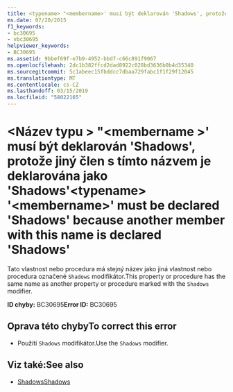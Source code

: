 ```yaml
---
title: <typename> "<membername>' musí být deklarován 'Shadows', protože jiný člen s tímto názvem je deklarována jako 'Shadows'
ms.date: 07/20/2015
f1_keywords:
- bc30695
- vbc30695
helpviewer_keywords:
- BC30695
ms.assetid: 9bbef69f-e7b9-4952-bbdf-c66c891f9067
ms.openlocfilehash: 2dc1b382ffcd2dad8922c028bd3636b0b4d35340
ms.sourcegitcommit: 5c1abeec15fbddcc7dbaa729fabc1f1f29f12045
ms.translationtype: MT
ms.contentlocale: cs-CZ
ms.lasthandoff: 03/15/2019
ms.locfileid: "58022165"
---
```

# <a name="typename-membername-must-be-declared-shadows-because-another-member-with-this-name-is-declared-shadows"></a><span data-ttu-id="76c81-102">\<Název typu > "\<membername >' musí být deklarován 'Shadows', protože jiný člen s tímto názvem je deklarována jako 'Shadows'</span><span class="sxs-lookup"><span data-stu-id="76c81-102">\<typename> '\<membername>' must be declared 'Shadows' because another member with this name is declared 'Shadows'</span></span>
<span data-ttu-id="76c81-103">Tato vlastnost nebo procedura má stejný název jako jiná vlastnost nebo procedura označené `Shadows` modifikátor.</span><span class="sxs-lookup"><span data-stu-id="76c81-103">This property or procedure has the same name as another property or procedure marked with the `Shadows` modifier.</span></span>  
  
 <span data-ttu-id="76c81-104">**ID chyby:** BC30695</span><span class="sxs-lookup"><span data-stu-id="76c81-104">**Error ID:** BC30695</span></span>  
  
## <a name="to-correct-this-error"></a><span data-ttu-id="76c81-105">Oprava této chyby</span><span class="sxs-lookup"><span data-stu-id="76c81-105">To correct this error</span></span>  
  
-   <span data-ttu-id="76c81-106">Použití `Shadows` modifikátor.</span><span class="sxs-lookup"><span data-stu-id="76c81-106">Use the `Shadows` modifier.</span></span>  
  
## <a name="see-also"></a><span data-ttu-id="76c81-107">Viz také:</span><span class="sxs-lookup"><span data-stu-id="76c81-107">See also</span></span>

- [<span data-ttu-id="76c81-108">Shadows</span><span class="sxs-lookup"><span data-stu-id="76c81-108">Shadows</span></span>](../../visual-basic/language-reference/modifiers/shadows.md)
